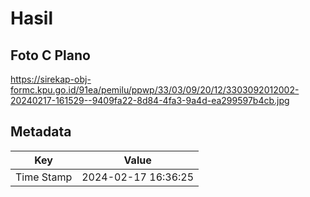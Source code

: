 # Hasil

## Foto C Plano

https://sirekap-obj-formc.kpu.go.id/91ea/pemilu/ppwp/33/03/09/20/12/3303092012002-20240217-161529--9409fa22-8d84-4fa3-9a4d-ea299597b4cb.jpg


## Metadata

| Key        | Value               |
| ---------- | ------------------- |
| Time Stamp | 2024-02-17 16:36:25 |



